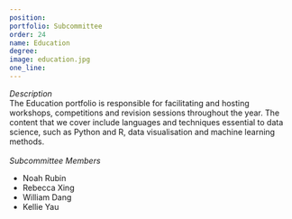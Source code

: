 ```yaml
---
position: 
portfolio: Subcommittee
order: 24
name: Education
degree: 
image: education.jpg
one_line:
---
```

*Description*
<br>
The Education portfolio is responsible for facilitating and hosting workshops, competitions and revision sessions throughout the
year. The content that we cover include languages and techniques essential to data science, such as Python and R, data
visualisation and machine learning methods.
<br><br>
*Subcommittee Members*
<br>
* Noah Rubin
* Rebecca Xing
* William Dang
* Kellie Yau
<br><br>